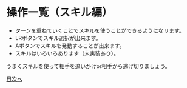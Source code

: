 # 操作一覧（スキル編）
  * ターンを重ねていくことでスキルを使うことができるようになリます。
  * LRボタンでスキル選択が出来ます。
  * Aボタンでスキルを発動することが出来ます。
  * スキルはいろいろあります（未実装あり）。

うまくスキルを使って相手を追いかけor相手から逃げ切りましょう。

[目次へ](index.md)